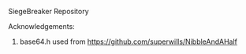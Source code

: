 SiegeBreaker Repository


Acknowledgements:
1. base64.h used from https://github.com/superwills/NibbleAndAHalf